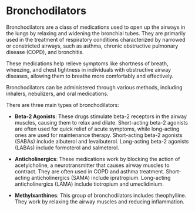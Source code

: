 # Bronchodilators

Bronchodilators are a class of medications used to open up the airways in the lungs by relaxing and widening the bronchial tubes. They are primarily used in the treatment of respiratory conditions characterized by narrowed or constricted airways, such as asthma, chronic obstructive pulmonary disease (COPD), and bronchitis.

These medications help relieve symptoms like shortness of breath, wheezing, and chest tightness in individuals with obstructive airway diseases, allowing them to breathe more comfortably and effectively.

Bronchodilators can be administered through various methods, including inhalers, nebulizers, and oral medications.

There are three main types of bronchodilators:

* **Beta-2 Agonists**: These drugs stimulate beta-2 receptors in the airway muscles, causing them to relax and dilate. Short-acting beta-2 agonists are often used for quick relief of acute symptoms, while long-acting ones are used for maintenance therapy. Short-acting beta-2 agonists (SABAs) include albuterol and levalbuterol. Long-acting beta-2 agonists (LABAs) include formoterol and salmeterol.

* **Anticholinergics**: These medications work by blocking the action of acetylcholine, a neurotransmitter that causes airway muscles to contract. They are often used in COPD and asthma treatment. Short-acting anticholinergics (SAMA) include ipratropium. Long-acting anticholinergics (LAMA) include tiotropium and umeclidinium.

* **Methylxanthines**: This group of bronchodilators includes theophylline. They work by relaxing the airway muscles and reducing inflammation.
